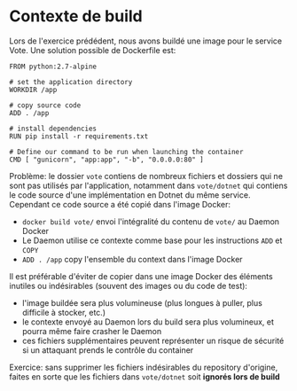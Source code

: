 # Contexte de build

Lors de l'exercice prédédent, nous avons buildé une image pour le service Vote. Une solution possible de Dockerfile est:

```
FROM python:2.7-alpine

# set the application directory
WORKDIR /app

# copy source code
ADD . /app

# install dependencies
RUN pip install -r requirements.txt

# Define our command to be run when launching the container
CMD [ "gunicorn", "app:app", "-b", "0.0.0.0:80" ]
```

Problème: le dossier `vote` contiens de nombreux fichiers et dossiers qui ne sont pas utilisés par l'application, notamment dans `vote/dotnet` qui contiens le code source d'une implémentation en Dotnet du même service. Cependant ce code source a été copié dans l'image Docker:

- `docker build vote/` envoi l'intégralité du contenu de `vote/` au Daemon Docker
- Le Daemon utilise ce contexte comme base pour les instructions `ADD` et `COPY`
- `ADD . /app` copy l'ensemble du context dans l'image Docker  

Il est préférable d'éviter de copier dans une image Docker des éléments inutiles ou indésirables (souvent des images ou du code de test):
- l'image buildée sera plus volumineuse (plus longues à puller, plus difficile à stocker, etc.)
- le contexte envoyé au Daemon lors du build sera plus volumineux, et pourra même faire crasher le Daemon
- ces fichiers supplémentaires peuvent représenter un risque de sécurité si un attaquant prends le contrôle du container


Exercice: sans supprimer les fichiers indésirables du repository d'origine, faites en sorte que les fichiers dans `vote/dotnet` soit **ignorés lors de build**